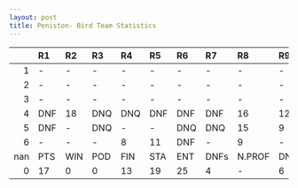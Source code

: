 ```yaml
---
layout: post 
title: Peniston- Bird Team Statistics
--- 
```


|     | R1   | R2   | R3   | R4   | R5   | R6   | R7   | R8     | R9   | R10   | R11   | R12   | Points   | Pos   |
|----:|:-----|:-----|:-----|:-----|:-----|:-----|:-----|:-------|:-----|:------|:------|:------|:---------|:------|
|   1 | -    | -    | -    | -    | -    | -    | -    | -      | -    | -     | -     | -     | nan      | nan   |
|   2 | -    | -    | -    | -    | -    | -    | -    | -      | -    | -     | -     | -     | nan      | nan   |
|   3 | -    | -    | -    | -    | -    | -    | -    | -      | -    | -     | -     | -     | nan      | nan   |
|   4 | DNF  | 18   | DNQ  | DNQ  | DNF  | DNF  | DNF  | 16     | 12   | 14    | 4     | 13    | 10.0     | 12.0  |
|   5 | DNF  | -    | DNQ  | -    | -    | DNQ  | DNQ  | 15     | 9    | -     | DNQ   | -     | 2.0      | 16.0  |
|   6 | -    | -    | -    | 8    | 11   | DNF  | -    | 9      | -    | 12    | 14    | -     | 5.0      | 14.0  |
| nan | PTS  | WIN  | POD  | FIN  | STA  | ENT  | DNFs | N.PROF | DNQ  | %FIN  | PPR   | BST   | CHA      | RNK   |
|   0 | 17   | 0    | 0    | 13   | 19   | 25   | 4    | -      | 6    | 68.4  | 0.68  | 4     | 0        | 24    |